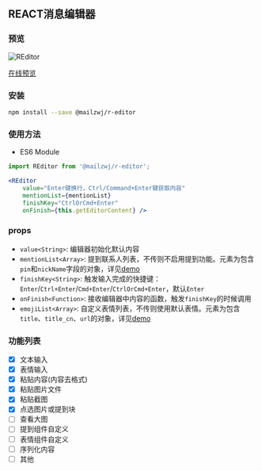 ## REACT消息编辑器

### 预览

![REditor](http://seejs.me/r-editor/editor.gif)

[在线预览](http://seejs.me/r-editor/demo/index.html)

### 安装

```bash
npm install --save @mailzwj/r-editor
```

### 使用方法

* ES6 Module
```jsx
import REditor from '@mailzwj/r-editor';

<REditor 
    value="Enter键换行，Ctrl/Command+Enter键获取内容"
    mentionList={mentionList}
    finishKey="CtrlOrCmd+Enter"
    onFinish={this.getEditorContent} />
```

### props

* `value<String>`: 编辑器初始化默认内容
* `mentionList<Array>`: 提到联系人列表，不传则不启用提到功能。元素为包含`pin`和`nickName`字段的对象，详见[demo](http://seejs.me/r-editor/demo/index.html)
* `finishKey<String>`: 触发输入完成的快捷键：`Enter`/`Ctrl+Enter`/`Cmd+Enter`/`CtrlOrCmd+Enter`，默认`Enter`
* `onFinish<Function>`: 接收编辑器中内容的函数，触发`finishKey`的时候调用
* `emojiList<Array>`: 自定义表情列表，不传则使用默认表情。元素为包含`title`、`title_cn`、`url`的对象，详见[demo](http://seejs.me/r-editor/demo/index.html)

### 功能列表

- [x] 文本输入
- [x] 表情输入
- [x] 粘贴内容(内容去格式)
- [x] 粘贴图片文件
- [x] 粘贴截图
- [x] 点选图片或提到块
- [ ] 查看大图
- [ ] 提到组件自定义
- [ ] 表情组件自定义
- [ ] 序列化内容
- [ ] 其他
